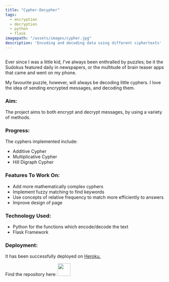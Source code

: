 ```yaml
---
title: "Cypher-Decypher"
tags:
  - encryption
  - decryption
  - python
  - flask
imagepath: "/assets/images/cypher.jpg"
description: 'Encoding and decoding data using different ciphertexts'
---
```

<!--image-->
<img src="{{ page.imagepath }}" alt="">

<!--background-->
Ever since I was a little kid, I've always been enthralled by puzzles; be it the Sudokus featured daily in newspapers, or the multitude of brain teaser apps that came and went on my phone.

My favourite puzzle, however, will always be decoding little cyphers. I love the idea of sending encrypted messages, and decoding them.

### Aim: ###
The project aims to both encrypt and decrypt messages, by using a variety of methods.

### Progress: ###
The cyphers implemented include:
<ul> 
<li> Additive Cypher </li>
<li> Multiplicative Cypher </li>
<li> Hill Digraph Cypher </li>
</ul>

### Features To Work On: ###
<ul>
<li> Add more mathematically complex cyphers </li>
<li> Implement fuzzy matching to find keywords </li>
<li> Use concepts of relative frequency to match more efficiently to answers </li>
<li> Improve design of page </li>
</ul>

### Technology Used: ###
<ul>
<li> Python for the functions which encode/decode the text </li>
<li> Flask Framework </li>
</ul>


### Deployment: ###
It has been successfully deployed on <a href='https://cypher-decypher.herokuapp.com/'>Heroku.</a>

Find the repository here: 
<a href="https://github.com/PratikshaJain37/cypher-decypher">
<img src="{{ site.url }}{{ site.baseurl }}/assets/images/github.png" height='40' width='40' alt="">
</a> 